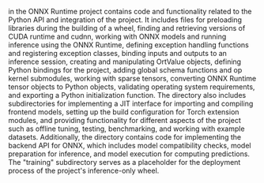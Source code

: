 in the ONNX Runtime project contains code and functionality related to the Python API and integration of the project. It includes files for preloading libraries during the building of a wheel, finding and retrieving versions of CUDA runtime and cudnn, working with ONNX models and running inference using the ONNX Runtime, defining exception handling functions and registering exception classes, binding inputs and outputs to an inference session, creating and manipulating OrtValue objects, defining Python bindings for the project, adding global schema functions and op kernel submodules, working with sparse tensors, converting ONNX Runtime tensor objects to Python objects, validating operating system requirements, and exporting a Python initialization function. The directory also includes subdirectories for implementing a JIT interface for importing and compiling frontend models, setting up the build configuration for Torch extension modules, and providing functionality for different aspects of the project such as offline tuning, testing, benchmarking, and working with example datasets. Additionally, the directory contains code for implementing the backend API for ONNX, which includes model compatibility checks, model preparation for inference, and model execution for computing predictions. The "training" subdirectory serves as a placeholder for the deployment process of the project's inference-only wheel.